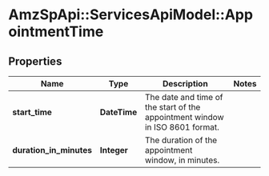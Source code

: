 # AmzSpApi::ServicesApiModel::AppointmentTime

## Properties
Name | Type | Description | Notes
------------ | ------------- | ------------- | -------------
**start_time** | **DateTime** | The date and time of the start of the appointment window in ISO 8601 format. | 
**duration_in_minutes** | **Integer** | The duration of the appointment window, in minutes. | 

